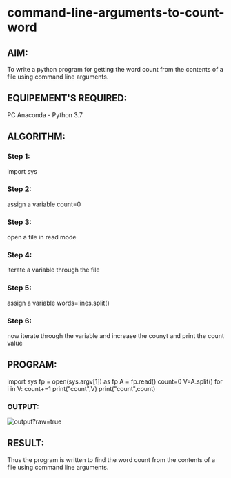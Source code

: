 # command-line-arguments-to-count-word
## AIM:
To write a python program for getting the word count from the contents of a file using command line arguments.
## EQUIPEMENT'S REQUIRED: 
PC
Anaconda - Python 3.7
## ALGORITHM: 
### Step 1:
import sys
### Step 2: 
 assign a variable count=0
### Step 3: 
open a file in read mode
### Step 4:  
iterate a variable through the file
### Step 5: 
assign a variable words=lines.split()
### Step 6: 
now iterate through the variable and increase the counyt and print the count value
## PROGRAM:
import sys fp = open(sys.argv[1]) as fp A = fp.read() count=0 V=A.split() for i in V: count+=1 print("count",V) print("count",count)
### OUTPUT:
![output](https://github.com/VINUTHNA-2004/command-line-arguments-to-count-word/commit/a6e63769dbba3d63f8d75f1460dfc07e962a8f3a)?raw=true


## RESULT:
Thus the program is written to find the word count from the contents of a file using command line arguments.
